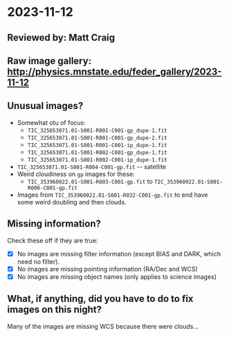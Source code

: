 # 2023-11-12

## Reviewed by:   Matt Craig 

## Raw image gallery: http://physics.mnstate.edu/feder_gallery/2023-11-12

## Unusual images?

+ Somewhat otu of focus:
    - `TIC_325653071.01-S001-R001-C001-gp_dupe-1.fit`
    - `TIC_325653071.01-S001-R001-C001-gp_dupe-2.fit`
    - `TIC_325653071.01-S001-R001-C001-ip_dupe-1.fit`
    - `TIC_325653071.01-S001-R002-C001-gp_dupe-1.fit`
    - `TIC_325653071.01-S001-R002-C001-ip_dupe-1.fit`
+ `TIC_325653071.01-S001-R004-C001-gp.fit` -- satellite
+ Weird cloudiness on `gp` images for these:
    - `TIC_353960022.01-S001-R003-C001-gp.fit` to `TIC_353960022.01-S001-R006-C001-gp.fit`
+ Images from `TIC_353960022.01-S001-R032-C001-gp.fit` to end have some weird doubling and then clouds. 

## Missing information?

Check these off if they are true:

- [x] No images are missing filter information (except BIAS and DARK, which need no filter).
- [x] No images are missing pointing information (RA/Dec and WCS)
- [x] No images are missing object names (only applies to science images)

## What, if anything, did you have to do to fix images on this night?

Many of the images are missing WCS because there were clouds...
